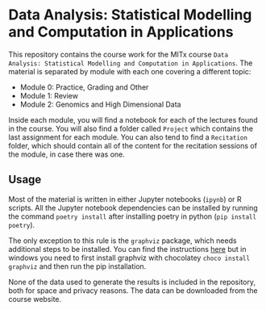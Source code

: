 # Data Analysis: Statistical Modelling and Computation in Applications

This repository contains the course work for the MITx course `Data Analysis: Statistical Modelling and Computation in Applications`. The material is separated by module with each one covering a different topic:

- Module 0: Practice, Grading and Other
- Module 1: Review
- Module 2: Genomics and High Dimensional Data

Inside each module, you will find a notebook for each of the lectures found in the course. You will also find a folder called `Project` which contains the last assignment for each module. You can also tend to find a `Recitation` folder, which should contain all of the content for the recitation sessions of the module, in case there was one.

## Usage

Most of the material is written in either Jupyter notebooks (`ipynb`) or R scripts. All the Jupyter notebook dependencies can be installed by running the command `poetry install` after installing poetry in python (`pip install poetry`).

The only exception to this rule is the `graphviz` package, which needs additional steps to be installed. You can find the instructions [here](https://pygraphviz.github.io/documentation/stable/install.html) but in windows you need to first install graphviz with chocolatey `choco install graphviz` and then run the pip installation.

None of the data used to generate the results is included in the repository, both for space and privacy reasons. The data can be downloaded from the course website.
